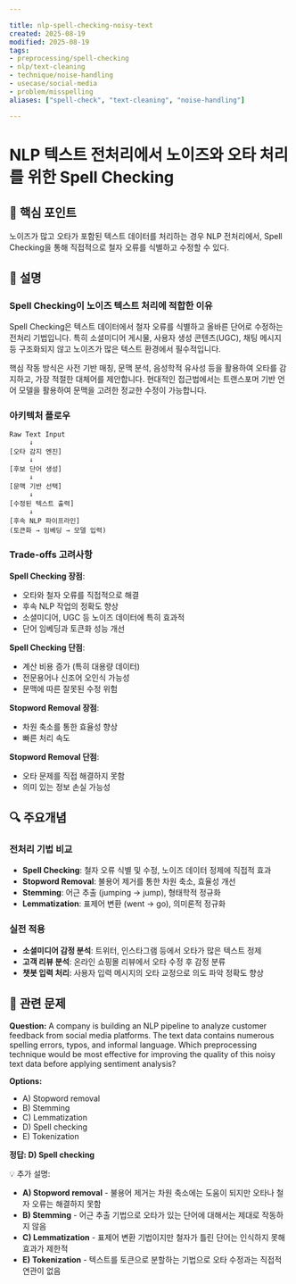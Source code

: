 ```yaml
---

title: nlp-spell-checking-noisy-text
created: 2025-08-19
modified: 2025-08-19
tags:
- preprocessing/spell-checking
- nlp/text-cleaning
- technique/noise-handling
- usecase/social-media
- problem/misspelling
aliases: ["spell-check", "text-cleaning", "noise-handling"]

---
```


# NLP 텍스트 전처리에서 노이즈와 오타 처리를 위한 Spell Checking

## 🎯 핵심 포인트

노이즈가 많고 오타가 포함된 텍스트 데이터를 처리하는 경우 NLP 전처리에서, Spell Checking을 통해 직접적으로 철자 오류를 식별하고 수정할 수 있다.

## 📝 설명

### Spell Checking이 노이즈 텍스트 처리에 적합한 이유

Spell Checking은 텍스트 데이터에서 철자 오류를 식별하고 올바른 단어로 수정하는 전처리 기법입니다. 특히 소셜미디어 게시물, 사용자 생성 콘텐츠(UGC), 채팅 메시지 등 구조화되지 않고 노이즈가 많은 텍스트 환경에서 필수적입니다.

핵심 작동 방식은 사전 기반 매칭, 문맥 분석, 음성학적 유사성 등을 활용하여 오타를 감지하고, 가장 적절한 대체어를 제안합니다. 현대적인 접근법에서는 트랜스포머 기반 언어 모델을 활용하여 문맥을 고려한 정교한 수정이 가능합니다.

### 아키텍처 플로우

```
Raw Text Input
     ↓
[오타 감지 엔진]
     ↓
[후보 단어 생성]
     ↓
[문맥 기반 선택]
     ↓
[수정된 텍스트 출력]
     ↓
[후속 NLP 파이프라인]
(토큰화 → 임베딩 → 모델 입력)
```

### Trade-offs 고려사항

**Spell Checking 장점**:
- 오타와 철자 오류를 직접적으로 해결
- 후속 NLP 작업의 정확도 향상
- 소셜미디어, UGC 등 노이즈 데이터에 특히 효과적
- 단어 임베딩과 토큰화 성능 개선

**Spell Checking 단점**:
- 계산 비용 증가 (특히 대용량 데이터)
- 전문용어나 신조어 오인식 가능성
- 문맥에 따른 잘못된 수정 위험

**Stopword Removal 장점**:
- 차원 축소를 통한 효율성 향상
- 빠른 처리 속도

**Stopword Removal 단점**:
- 오타 문제를 직접 해결하지 못함
- 의미 있는 정보 손실 가능성

## 🔍 주요개념

### 전처리 기법 비교

- **Spell Checking**: 철자 오류 식별 및 수정, 노이즈 데이터 정제에 직접적 효과
- **Stopword Removal**: 불용어 제거를 통한 차원 축소, 효율성 개선
- **Stemming**: 어근 추출 (jumping → jump), 형태학적 정규화
- **Lemmatization**: 표제어 변환 (went → go), 의미론적 정규화

### 실전 적용

- **소셜미디어 감정 분석**: 트위터, 인스타그램 등에서 오타가 많은 텍스트 정제
- **고객 리뷰 분석**: 온라인 쇼핑몰 리뷰에서 오타 수정 후 감정 분류
- **챗봇 입력 처리**: 사용자 입력 메시지의 오타 교정으로 의도 파악 정확도 향상

## 📝 관련 문제

**Question:** A company is building an NLP pipeline to analyze customer feedback from social media platforms. The text data contains numerous spelling errors, typos, and informal language. Which preprocessing technique would be most effective for improving the quality of this noisy text data before applying sentiment analysis?

**Options:**

- A) Stopword removal
- B) Stemming  
- C) Lemmatization
- D) Spell checking
- E) Tokenization

**정답: D) Spell checking**

💡 추가 설명:

- **A) Stopword removal** - 불용어 제거는 차원 축소에는 도움이 되지만 오타나 철자 오류는 해결하지 못함
- **B) Stemming** - 어근 추출 기법으로 오타가 있는 단어에 대해서는 제대로 작동하지 않음
- **C) Lemmatization** - 표제어 변환 기법이지만 철자가 틀린 단어는 인식하지 못해 효과가 제한적
- **E) Tokenization** - 텍스트를 토큰으로 분할하는 기법으로 오타 수정과는 직접적 연관이 없음